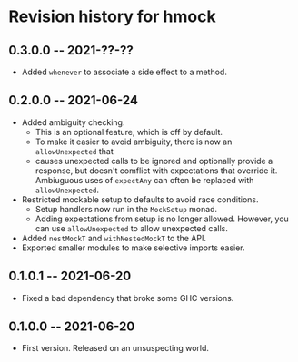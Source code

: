 # Revision history for hmock

## 0.3.0.0 -- 2021-??-??

* Added `whenever` to associate a side effect to a method.

## 0.2.0.0 -- 2021-06-24

* Added ambiguity checking.
  * This is an optional feature, which is off by default.
  * To make it easier to avoid ambiguity, there is now an `allowUnexpected` that
  * causes unexpected calls to be ignored and optionally provide a response, but
    doesn't comflict with expectations that override it.  Ambiuguous uses of
    `expectAny` can often be replaced with `allowUnexpected`.
* Restricted mockable setup to defaults to avoid race conditions.
  * Setup handlers now run in the `MockSetup` monad.
  * Adding expectations from setup is no longer allowed.  However, you can use
    `allowUnexpected` to allow unexpected calls.
* Added `nestMockT` and `withNestedMockT` to the API.
* Exported smaller modules to make selective imports easier.

## 0.1.0.1 -- 2021-06-20

* Fixed a bad dependency that broke some GHC versions.

## 0.1.0.0 -- 2021-06-20

* First version. Released on an unsuspecting world.
